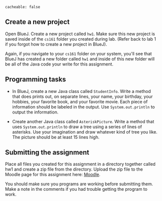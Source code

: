 ```
cacheable: false
```

## Create a new project

Open BlueJ. Create a new project called `hw1`. Make sure this new project is saved inside of the `cs161` folder you created during lab. (Refer back to lab 1 if you forgot how to create a new project in BlueJ).


Again, if you navigate to your `cs161` folder on your system, you'll see that BlueJ has created a new folder called `hw1` and inside of this new folder will be all of the Java code your write for this assignment.

## Programming tasks

* In BlueJ, create a new Java class called `StudentInfo`. Write a method that does prints out, on separate lines, your name, your birthday, your hobbies, your favorite book, and your favorite movie. Each piece of information should be labeled in the output. Use `System.out.println` to output the information.  

* Create another Java class called `AsteriskPicture`. Write a method that uses `System.out.println` to draw a tree using a series of lines of asterisks. Use your imagination and draw whatever kind of tree you like. The picture should be at least 15 lines high.



## Submitting the assignment

Place all files you created for this assignment in a directory together called <span class="codefont">hw1</span> and create a zip file from the directory. Upload the zip file to the Moodle page for this assignment here: [Moodle](https://moodle.pugetsound.edu/moodle/mod/assign/view.php?id=334821).

You should make sure you programs are working before submitting them.
Make a note in the comments if you had trouble getting the program to work.
